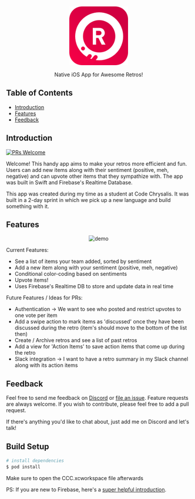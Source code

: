 <p align="center">  
  <img alt="appIcon" title="appIcon" src="images/appIcon.png" width="auto" height="160px">
</p>

<p align="center">
  Native iOS App for Awesome Retros!
</p>

## Table of Contents

- [Introduction](#introduction)
- [Features](#features)
- [Feedback](#feedback)


## Introduction

[![PRs Welcome](https://img.shields.io/badge/PRs-welcome-brightgreen.svg?style=flat-square)](http://makeapullrequest.com)

Welcome! This handy app aims to make your retros more efficient and fun. Users can add new items along with their sentiment (positive, meh, negative) and can upvote other items that they sympathize with. The app was built in Swift and Firebase's Realtime Database.

This app was created during my time as a student at Code Chrysalis. It was built in a 2-day sprint in which we pick up a new language and build something with it.

## Features

<p align="center">
  <img alt="demo" title="demo" src="images/demo.gif" width="auto" height="500px">
</p>

Current Features:

* See a list of items your team added, sorted by sentiment
* Add a new item along with your sentiment (positive, meh, negative)
* Conditional color-coding based on sentiments
* Upvote items!
* Uses Firebase's Realtime DB to store and update data in real time

Future Features / Ideas for PRs: 

* Authentication -> We want to see who posted and restrict upvotes to one vote per item
* Add a swipe action to mark items as 'discussed' once they have been discussed during the retro (item's should move to the bottom of the list then)
* Create / Archive retros and see a list of past retros
* Add a view for 'Action Items' to save action items that come up during the retro
* Slack integration -> I want to have a retro summary in my Slack channel along with its action items

## Feedback

Feel free to send me feedback on [Discord](https://discordapp.com/users/Akzent#6791) or [file an issue](https://github.com/makzent/Retro-Time/issues/new). Feature requests are always welcome. If you wish to contribute, please feel free to add a pull request. 

If there's anything you'd like to chat about, just add me on Discord and let's talk! 


## Build Setup

``` bash
# install dependencies
$ pod install
```
Make sure to open the CCC.xcworkspace file afterwards

PS: If you are new to Firebase, here's a [super helpful introduction](https://www.raywenderlich.com/3-firebase-tutorial-getting-started). 


